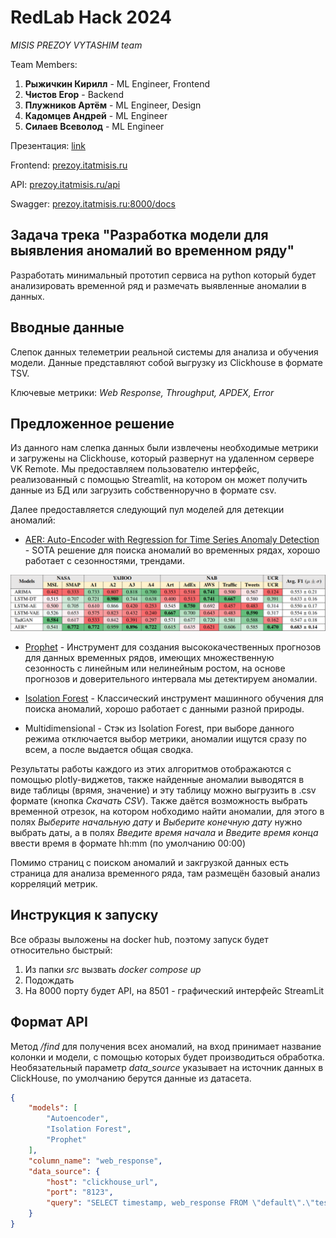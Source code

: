 # RedLab Hack 2024

*MISIS PREZOY VYTASHIM team*

Team Members:
1) **Рыжичкин Кирилл** - ML Engineer, Frontend
2) **Чистов Егор** - Backend
3) **Плужников Артём** - ML Engineer, Design
4) **Кадомцев Андрей** - ML Engineer
5) **Силаев Всеволод** - ML Engineer

Презентация: [link](https://drive.google.com/)

Frontend: [prezoy.itatmisis.ru](https://prezoy.itatmisis.ru/)

API: 
[prezoy.itatmisis.ru/api](https://prezoy.itatmisis.ru/api/)

Swagger:
[prezoy.itatmisis.ru:8000/docs](http://prezoy.itatmisis.ru:8000/docs)

## Задача трека "Разработка модели для выявления аномалий во временном ряду"

Разработать минимальный прототип сервиса на python который будет анализировать временной ряд и размечать выявленные аномалии в данных. 

## Вводные данные

Cлепок данных телеметрии реальной системы для анализа и обучения модели. Данные представляют собой выгрузку из Clickhouse в формате TSV. 

Ключевые метрики: *Web Response, Throughput, APDEX, Error*

## Предложенное решение

Из данного нам слепка данных были извлечены необходимые метрики и загружены на Clickhouse, который развернут на удаленном сервере VK Remote. Мы предоставляем пользователю интерфейс, реализованный с помощью Streamlit, на котором он может получить данные из БД или загрузить собственноручно в формате csv. 

Далее предоставляется следующий пул моделей для детекции аномалий: 

- [AER: Auto-Encoder with Regression for Time Series Anomaly Detection](https://arxiv.org/pdf/2212.13558) - SOTA решение для поиска аномалий во временных рядах, хорошо работает с сезонностями, трендами.

![aer_vs_all](aer_vs_all.png)

- [Prophet](https://github.com/facebook/prophet) - Инструмент для создания высококачественных прогнозов для данных временных рядов, имеющих множественную сезонность с линейным или нелинейным ростом, на основе прогнозов и доверительного интервала мы детектируем аномалии.

- [Isolation Forest](https://en.wikipedia.org/wiki/Isolation_forest) - Классический инструмент машинного обучения для поиска аномалий, хорошо работает с данными разной природы.

- Multidimensional - Стэк из Isolation Forest, при выборе данного режима отключается выбор метрики, аномалии ищутся сразу по всем, а после выдается общая сводка.

Результаты работы каждого из этих алгоритмов отображаются с помощью plotly-виджетов, также найденные аномалии выводятся в виде таблицы (врямя, значение) и эту таблицу можно выгрузить в .csv формате (кнопка *Скачать CSV*).
Также даётся возможность выбрать временной отрезок, на котором нобходимо найти аномалии, для этого в полях *Выберите начальную дату* и *Выберите конечную дату* нужно выбрать даты, а в полях *Введите время начала* и *Введите время конца*
ввести время в формате hh:mm (по умолчанию 00:00)

Помимо страниц с поиском аномалий и закгрузкой данных есть страница для анализа временного ряда, там размещён базовый анализ корреляций метрик.

## Инструкция к запуску

Все образы выложены на docker hub, поэтому запуск будет относительно быстрый:
1. Из папки *src* вызвать *docker compose up*
2. Подождать
3. На 8000 порту будет API, на 8501 - графический интерфейс StreamLit

## Формат API

Метод */find* для получения всех аномалий, на вход принимает название колонки и модели, с помощью которых будет производиться обработка. Необязательный параметр *data_source* указывает на источник данных в ClickHouse, по умолчанию берутся данные из датасета.

```json
{
    "models": [
        "Autoencoder",
        "Isolation Forest",
        "Prophet"
    ],
    "column_name": "web_response",
    "data_source": {
        "host": "clickhouse_url",
        "port": "8123",
        "query": "SELECT timestamp, web_response FROM \"default\".\"test2\" ORDER BY timestamp ASC"
    }
}
```
